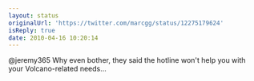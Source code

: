 ```yaml
---
layout: status
originalUrl: 'https://twitter.com/marcgg/status/12275179624'
isReply: true
date: 2010-04-16 10:20:14
---
```


@jeremy365 Why even bother, they said the hotline won't help you with your Volcano-related needs...
